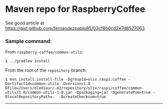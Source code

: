 # Maven repo for RaspberryCoffee
See good article at <https://gist.github.com/fernandezpablo85/03cf8b0cd2e7d8527063>

### Sample command:

From `raspberry-coffee/common-utils`:
```
$ ../gradlew install
```
From the root of the `repository` branch:
```
$ mvn install:install-file -DgroupId=oliv.raspi.coffee -DartifactId=common-utils -Dversion=1.0 -Dfile=/Users/olediour/.m2/repository/oliv/raspi/coffee/common-utils/1.0/common-utils-1.0.jar -Dpackaging=jar -DgeneratePom=true -DlocalRepositoryPath=.  -DcreateChecksum=true
```

---

